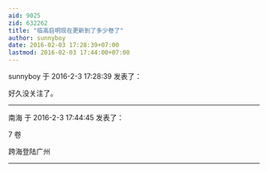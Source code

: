 ```yaml
---
aid: 9025
zid: 632262
title: "临高启明现在更新到了多少卷了"
author: sunnyboy
date: 2016-02-03 17:28:39+07:00
lastmod: 2016-02-03 17:44:00+07:00
---
```


sunnyboy 于 2016-2-3 17:28:39 发表了：

好久没关注了。

---

南海 于 2016-2-3 17:44:45 发表了：

7 卷

跨海登陆广州

---

